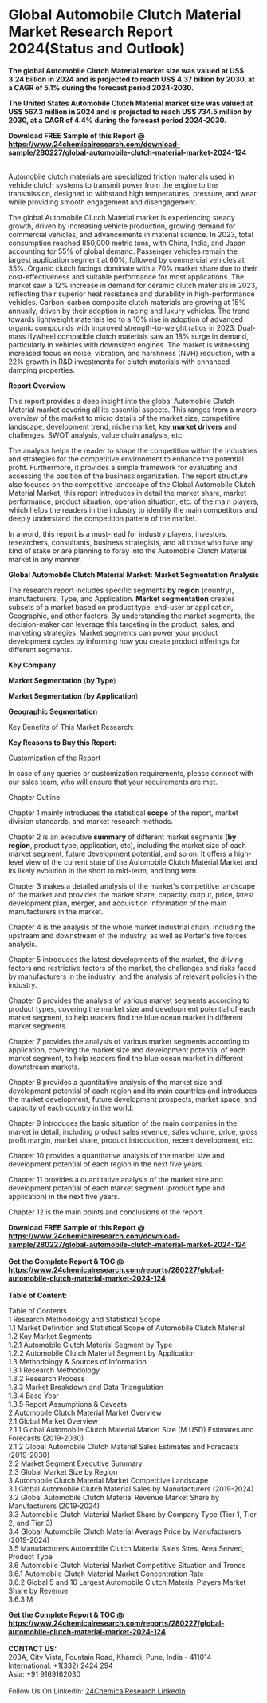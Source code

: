 <h1>Global Automobile Clutch Material Market Research Report 2024(Status and Outlook)</h1><p><strong>The global Automobile Clutch Material market size was valued at US$ 3.24 billion in 2024 and is projected to reach US$ 4.37 billion by 2030, at a CAGR of 5.1% during the forecast period 2024-2030.</strong></p><p>
</p><p><strong>The United States Automobile Clutch Material market size was valued at US$ 567.3 million in 2024 and is projected to reach US$ 734.5 million by 2030, at a CAGR of 4.4% during the forecast period 2024-2030.</strong></p><div><b>Download FREE Sample of this Report @ 
            <a href="https://www.24chemicalresearch.com/download-sample/280227/global-automobile-clutch-material-market-2024-124">
            https://www.24chemicalresearch.com/download-sample/280227/global-automobile-clutch-material-market-2024-124</a></b></div><br><p>
</p><p>Automobile clutch materials are specialized friction materials used in vehicle clutch systems to transmit power from the engine to the transmission, designed to withstand high temperatures, pressure, and wear while providing smooth engagement and disengagement.</p><p>
</p><p>The global Automobile Clutch Material market is experiencing steady growth, driven by increasing vehicle production, growing demand for commercial vehicles, and advancements in material science. In 2023, total consumption reached 850,000 metric tons, with China, India, and Japan accounting for 55% of global demand. Passenger vehicles remain the largest application segment at 60%, followed by commercial vehicles at 35%. Organic clutch facings dominate with a 70% market share due to their cost-effectiveness and suitable performance for most applications. The market saw a 12% increase in demand for ceramic clutch materials in 2023, reflecting their superior heat resistance and durability in high-performance vehicles. Carbon-carbon composite clutch materials are growing at 15% annually, driven by their adoption in racing and luxury vehicles. The trend towards lightweight materials led to a 10% rise in adoption of advanced organic compounds with improved strength-to-weight ratios in 2023. Dual-mass flywheel compatible clutch materials saw an 18% surge in demand, particularly in vehicles with downsized engines. The market is witnessing increased focus on noise, vibration, and harshness (NVH) reduction, with a 22% growth in R&amp;D investments for clutch materials with enhanced damping properties.</p><p>
</p><p><strong>Report Overview</strong></p><p>
</p><p></p><p>
</p><p>This report provides a deep insight into the global Automobile Clutch Material market covering all its essential aspects. This ranges from a macro overview of the market to micro details of the market size, competitive landscape, development trend, niche market, key <strong>market drivers</strong> and challenges, SWOT analysis, value chain analysis, etc.</p><p>
</p><p>The analysis helps the reader to shape the competition within the industries and strategies for the competitive environment to enhance the potential profit. Furthermore, it provides a simple framework for evaluating and accessing the position of the business organization. The report structure also focuses on the competitive landscape of the Global Automobile Clutch Material Market, this report introduces in detail the market share, market performance, product situation, operation situation, etc. of the main players, which helps the readers in the industry to identify the main competitors and deeply understand the competition pattern of the market.</p><p>
</p><p>In a word, this report is a must-read for industry players, investors, researchers, consultants, business strategists, and all those who have any kind of stake or are planning to foray into the Automobile Clutch Material market in any manner.</p><p>
</p><p><strong>Global Automobile Clutch Material Market: Market Segmentation Analysis</strong></p><p>
</p><p>The research report includes specific segments <strong>by region</strong> (country), manufacturers, Type, and Application. <strong>Market segmentation</strong> creates subsets of a market based on product type, end-user or application, Geographic, and other factors. By understanding the market segments, the decision-maker can leverage this targeting in the product, sales, and marketing strategies. Market segments can power your product development cycles by informing how you create product offerings for different segments.</p><p>
</p><p><strong>Key Company</strong></p><p>
</p><p>
</p><p><strong>Market Segmentation</strong> (<strong>by Type</strong>)</p><p>
</p><p>
</p><p><strong>Market Segmentation</strong> (<strong>by Application</strong>)</p><p>
</p><p>
</p><p><strong>Geographic Segmentation</strong></p><p>
</p><p>
</p><p>Key Benefits of This Market Research:</p><p>
</p><p>
</p><p><strong>Key Reasons to Buy this Report:</strong></p><p>
</p><p>
</p><p>Customization of the Report</p><p>
</p><p>In case of any queries or customization requirements, please connect with our sales team, who will ensure that your requirements are met.</p><p>
</p><p>Chapter Outline</p><p>
</p><p>Chapter 1 mainly introduces the statistical <strong>scope</strong> of the report, market division standards, and market research methods.</p><p>
</p><p>Chapter 2 is an executive <strong>summary</strong> of different market segments (<strong>by region</strong>, product type, application, etc), including the market size of each market segment, future development potential, and so on. It offers a high-level view of the current state of the Automobile Clutch Material Market and its likely evolution in the short to mid-term, and long term.</p><p>
</p><p>Chapter 3 makes a detailed analysis of the market's competitive landscape of the market and provides the market share, capacity, output, price, latest development plan, merger, and acquisition information of the main manufacturers in the market.</p><p>
</p><p>Chapter 4 is the analysis of the whole market industrial chain, including the upstream and downstream of the industry, as well as Porter's five forces analysis.</p><p>
</p><p>Chapter 5 introduces the latest developments of the market, the driving factors and restrictive factors of the market, the challenges and risks faced by manufacturers in the industry, and the analysis of relevant policies in the industry.</p><p>
</p><p>Chapter 6 provides the analysis of various market segments according to product types, covering the market size and development potential of each market segment, to help readers find the blue ocean market in different market segments.</p><p>
</p><p>Chapter 7 provides the analysis of various market segments according to application, covering the market size and development potential of each market segment, to help readers find the blue ocean market in different downstream markets.</p><p>
</p><p>Chapter 8 provides a quantitative analysis of the market size and development potential of each region and its main countries and introduces the market development, future development prospects, market space, and capacity of each country in the world.</p><p>
</p><p>Chapter 9 introduces the basic situation of the main companies in the market in detail, including product sales revenue, sales volume, price, gross profit margin, market share, product introduction, recent development, etc.</p><p>
</p><p>Chapter 10 provides a quantitative analysis of the market size and development potential of each region in the next five years.</p><p>
</p><p>Chapter 11 provides a quantitative analysis of the market size and development potential of each market segment (product type and application) in the next five years.</p><p>
</p><p>Chapter 12 is the main points and conclusions of the report.</p><div><b>Download FREE Sample of this Report @ 
            <a href="https://www.24chemicalresearch.com/download-sample/280227/global-automobile-clutch-material-market-2024-124">
            https://www.24chemicalresearch.com/download-sample/280227/global-automobile-clutch-material-market-2024-124</a></b></div><br><div><b>Get the Complete Report & TOC @ 
            <a href="https://www.24chemicalresearch.com/reports/280227/global-automobile-clutch-material-market-2024-124">
            https://www.24chemicalresearch.com/reports/280227/global-automobile-clutch-material-market-2024-124</a></b></div><br>
            <b>Table of Content:</b><p>Table of Contents<br />
 1 Research Methodology and Statistical Scope<br />
 1.1 Market Definition and Statistical Scope of Automobile Clutch Material<br />
 1.2 Key Market Segments<br />
 1.2.1 Automobile Clutch Material Segment by Type<br />
 1.2.2 Automobile Clutch Material Segment by Application<br />
 1.3 Methodology & Sources of Information<br />
 1.3.1 Research Methodology<br />
 1.3.2 Research Process<br />
 1.3.3 Market Breakdown and Data Triangulation<br />
 1.3.4 Base Year<br />
 1.3.5 Report Assumptions & Caveats<br />
 2 Automobile Clutch Material Market Overview<br />
 2.1 Global Market Overview<br />
 2.1.1 Global Automobile Clutch Material Market Size (M USD) Estimates and Forecasts (2019-2030)<br />
 2.1.2 Global Automobile Clutch Material Sales Estimates and Forecasts (2019-2030)<br />
 2.2 Market Segment Executive Summary<br />
 2.3 Global Market Size by Region<br />
 3 Automobile Clutch Material Market Competitive Landscape<br />
 3.1 Global Automobile Clutch Material Sales by Manufacturers (2019-2024)<br />
 3.2 Global Automobile Clutch Material Revenue Market Share by Manufacturers (2019-2024)<br />
 3.3 Automobile Clutch Material Market Share by Company Type (Tier 1, Tier 2, and Tier 3)<br />
 3.4 Global Automobile Clutch Material Average Price by Manufacturers (2019-2024)<br />
 3.5 Manufacturers Automobile Clutch Material Sales Sites, Area Served, Product Type<br />
 3.6 Automobile Clutch Material Market Competitive Situation and Trends<br />
 3.6.1 Automobile Clutch Material Market Concentration Rate<br />
 3.6.2 Global 5 and 10 Largest Automobile Clutch Material Players Market Share by Revenue<br />
 3.6.3 M</p><div><b>Get the Complete Report & TOC @ 
            <a href="https://www.24chemicalresearch.com/reports/280227/global-automobile-clutch-material-market-2024-124">
            https://www.24chemicalresearch.com/reports/280227/global-automobile-clutch-material-market-2024-124</a></b></div><br><b>CONTACT US:</b><br>
            203A, City Vista, Fountain Road, Kharadi, Pune, India - 411014<br>
            International: +1(332) 2424 294<br>
            Asia: +91 9169162030 <br><br>
            Follow Us On LinkedIn: <a href="https://www.linkedin.com/company/24chemicalresearch/">24ChemicalResearch LinkedIn</a>